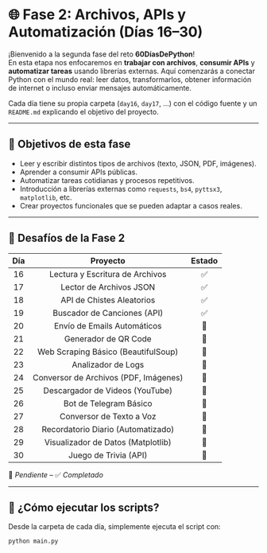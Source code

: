 # 🌐 Fase 2: Archivos, APIs y Automatización (Días 16–30)

¡Bienvenido a la segunda fase del reto **60DíasDePython**!  
En esta etapa nos enfocaremos en **trabajar con archivos**, **consumir APIs** y **automatizar tareas** usando librerías
externas. Aquí comenzarás a conectar Python con el mundo real: leer datos, transformarlos, obtener información de
internet o incluso enviar mensajes automáticamente.

Cada día tiene su propia carpeta (`day16`, `day17`, ...) con el código fuente y un `README.md` explicando el objetivo
del proyecto.

---

## 🎯 Objetivos de esta fase

- Leer y escribir distintos tipos de archivos (texto, JSON, PDF, imágenes).
- Aprender a consumir APIs públicas.
- Automatizar tareas cotidianas y procesos repetitivos.
- Introducción a librerías externas como `requests`, `bs4`, `pyttsx3`, `matplotlib`, etc.
- Crear proyectos funcionales que se pueden adaptar a casos reales.

---

## 📅 Desafíos de la Fase 2

| Día |               Proyecto                | Estado |
|:---:|:-------------------------------------:|:------:|
| 16  |    Lectura y Escritura de Archivos    |   ✅    |
| 17  |        Lector de Archivos JSON        |   ✅    |
| 18  |       API de Chistes Aleatorios       |   ✅    |
| 19  |      Buscador de Canciones (API)      |   ✅    |
| 20  |      Envío de Emails Automáticos      |   🔲   |
| 21  |         Generador de QR Code          |   🔲   |
| 22  |  Web Scraping Básico (BeautifulSoup)  |   🔲   |
| 23  |          Analizador de Logs           |   🔲   |
| 24  | Conversor de Archivos (PDF, Imágenes) |   🔲   |
| 25  |    Descargador de Videos (YouTube)    |   🔲   |
| 26  |        Bot de Telegram Básico         |   🔲   |
| 27  |       Conversor de Texto a Voz        |   🔲   |
| 28  |  Recordatorio Diario (Automatizado)   |   🔲   |
| 29  |  Visualizador de Datos (Matplotlib)   |   🔲   |
| 30  |         Juego de Trivia (API)         |   🔲   |

🔲 *Pendiente* – ✅ *Completado*

---

## 🚀 ¿Cómo ejecutar los scripts?

Desde la carpeta de cada día, simplemente ejecuta el script con:

```bash
python main.py
